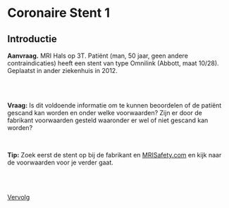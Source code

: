 # Coronaire Stent 1

## Introductie

**Aanvraag.**  MRI Hals op 3T. Patiënt (man, 50 jaar, geen andere
contraindicaties) heeft een stent van type Omnilink (Abbott, maat 10/28).
Geplaatst in ander ziekenhuis in 2012.

<br>
<br>

**Vraag:** Is dit voldoende informatie om te kunnen beoordelen of de patiënt
gescand kan worden en onder welke voorwaarden? Zijn er door de fabrikant
voorwaarden gesteld waaronder er wel of niet gescand kan worden?

<br>

**Tip:** Zoek eerst de stent op bij de fabrikant en
[MRISafety.com](http://www.mrisafety.com) en kijk naar de voorwaarden
voor je verder gaat.

<br>
<br>

[Vervolg](case_part2.md)



